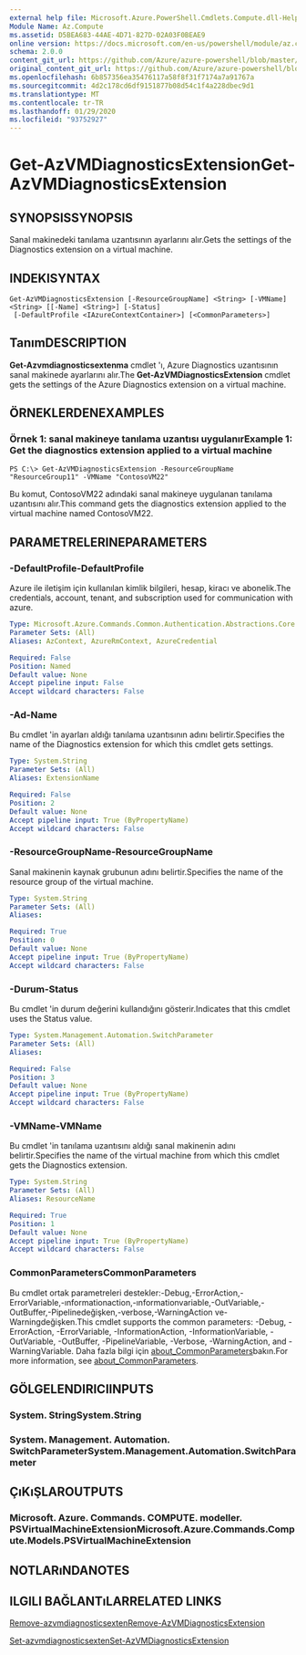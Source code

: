 ```yaml
---
external help file: Microsoft.Azure.PowerShell.Cmdlets.Compute.dll-Help.xml
Module Name: Az.Compute
ms.assetid: D5BEA683-44AE-4D71-827D-02A03F0BEAE9
online version: https://docs.microsoft.com/en-us/powershell/module/az.compute/get-azvmdiagnosticsextension
schema: 2.0.0
content_git_url: https://github.com/Azure/azure-powershell/blob/master/src/Compute/Compute/help/Get-AzVMDiagnosticsExtension.md
original_content_git_url: https://github.com/Azure/azure-powershell/blob/master/src/Compute/Compute/help/Get-AzVMDiagnosticsExtension.md
ms.openlocfilehash: 6b857356ea35476117a58f8f31f7174a7a91767a
ms.sourcegitcommit: 4d2c178cd6df9151877b08d54c1f4a228dbec9d1
ms.translationtype: MT
ms.contentlocale: tr-TR
ms.lasthandoff: 01/29/2020
ms.locfileid: "93752927"
---
```

# <span data-ttu-id="db681-101">Get-AzVMDiagnosticsExtension</span><span class="sxs-lookup"><span data-stu-id="db681-101">Get-AzVMDiagnosticsExtension</span></span>

## <span data-ttu-id="db681-102">SYNOPSIS</span><span class="sxs-lookup"><span data-stu-id="db681-102">SYNOPSIS</span></span>
<span data-ttu-id="db681-103">Sanal makinedeki tanılama uzantısının ayarlarını alır.</span><span class="sxs-lookup"><span data-stu-id="db681-103">Gets the settings of the Diagnostics extension on a virtual machine.</span></span>

## <span data-ttu-id="db681-104">INDEKI</span><span class="sxs-lookup"><span data-stu-id="db681-104">SYNTAX</span></span>

```
Get-AzVMDiagnosticsExtension [-ResourceGroupName] <String> [-VMName] <String> [[-Name] <String>] [-Status]
 [-DefaultProfile <IAzureContextContainer>] [<CommonParameters>]
```

## <span data-ttu-id="db681-105">Tanım</span><span class="sxs-lookup"><span data-stu-id="db681-105">DESCRIPTION</span></span>
<span data-ttu-id="db681-106">**Get-Azvmdiagnosticsextenma** cmdlet 'ı, Azure Diagnostics uzantısının sanal makinede ayarlarını alır.</span><span class="sxs-lookup"><span data-stu-id="db681-106">The **Get-AzVMDiagnosticsExtension** cmdlet gets the settings of the Azure Diagnostics extension on a virtual machine.</span></span>

## <span data-ttu-id="db681-107">ÖRNEKLERDEN</span><span class="sxs-lookup"><span data-stu-id="db681-107">EXAMPLES</span></span>

### <span data-ttu-id="db681-108">Örnek 1: sanal makineye tanılama uzantısı uygulanır</span><span class="sxs-lookup"><span data-stu-id="db681-108">Example 1: Get the diagnostics extension applied to a virtual machine</span></span>
```
PS C:\> Get-AzVMDiagnosticsExtension -ResourceGroupName "ResourceGroup11" -VMName "ContosoVM22"
```

<span data-ttu-id="db681-109">Bu komut, ContosoVM22 adındaki sanal makineye uygulanan tanılama uzantısını alır.</span><span class="sxs-lookup"><span data-stu-id="db681-109">This command gets the diagnostics extension applied to the virtual machine named ContosoVM22.</span></span>

## <span data-ttu-id="db681-110">PARAMETRELERINE</span><span class="sxs-lookup"><span data-stu-id="db681-110">PARAMETERS</span></span>

### <span data-ttu-id="db681-111">-DefaultProfile</span><span class="sxs-lookup"><span data-stu-id="db681-111">-DefaultProfile</span></span>
<span data-ttu-id="db681-112">Azure ile iletişim için kullanılan kimlik bilgileri, hesap, kiracı ve abonelik.</span><span class="sxs-lookup"><span data-stu-id="db681-112">The credentials, account, tenant, and subscription used for communication with azure.</span></span>

```yaml
Type: Microsoft.Azure.Commands.Common.Authentication.Abstractions.Core.IAzureContextContainer
Parameter Sets: (All)
Aliases: AzContext, AzureRmContext, AzureCredential

Required: False
Position: Named
Default value: None
Accept pipeline input: False
Accept wildcard characters: False
```

### <span data-ttu-id="db681-113">-Ad</span><span class="sxs-lookup"><span data-stu-id="db681-113">-Name</span></span>
<span data-ttu-id="db681-114">Bu cmdlet 'in ayarları aldığı tanılama uzantısının adını belirtir.</span><span class="sxs-lookup"><span data-stu-id="db681-114">Specifies the name of the Diagnostics extension for which this cmdlet gets settings.</span></span>

```yaml
Type: System.String
Parameter Sets: (All)
Aliases: ExtensionName

Required: False
Position: 2
Default value: None
Accept pipeline input: True (ByPropertyName)
Accept wildcard characters: False
```

### <span data-ttu-id="db681-115">-ResourceGroupName</span><span class="sxs-lookup"><span data-stu-id="db681-115">-ResourceGroupName</span></span>
<span data-ttu-id="db681-116">Sanal makinenin kaynak grubunun adını belirtir.</span><span class="sxs-lookup"><span data-stu-id="db681-116">Specifies the name of the resource group of the virtual machine.</span></span>

```yaml
Type: System.String
Parameter Sets: (All)
Aliases:

Required: True
Position: 0
Default value: None
Accept pipeline input: True (ByPropertyName)
Accept wildcard characters: False
```

### <span data-ttu-id="db681-117">-Durum</span><span class="sxs-lookup"><span data-stu-id="db681-117">-Status</span></span>
<span data-ttu-id="db681-118">Bu cmdlet 'in durum değerini kullandığını gösterir.</span><span class="sxs-lookup"><span data-stu-id="db681-118">Indicates that this cmdlet uses the Status value.</span></span>

```yaml
Type: System.Management.Automation.SwitchParameter
Parameter Sets: (All)
Aliases:

Required: False
Position: 3
Default value: None
Accept pipeline input: True (ByPropertyName)
Accept wildcard characters: False
```

### <span data-ttu-id="db681-119">-VMName</span><span class="sxs-lookup"><span data-stu-id="db681-119">-VMName</span></span>
<span data-ttu-id="db681-120">Bu cmdlet 'in tanılama uzantısını aldığı sanal makinenin adını belirtir.</span><span class="sxs-lookup"><span data-stu-id="db681-120">Specifies the name of the virtual machine from which this cmdlet gets the Diagnostics extension.</span></span>

```yaml
Type: System.String
Parameter Sets: (All)
Aliases: ResourceName

Required: True
Position: 1
Default value: None
Accept pipeline input: True (ByPropertyName)
Accept wildcard characters: False
```

### <span data-ttu-id="db681-121">CommonParameters</span><span class="sxs-lookup"><span data-stu-id="db681-121">CommonParameters</span></span>
<span data-ttu-id="db681-122">Bu cmdlet ortak parametreleri destekler:-Debug,-ErrorAction,-ErrorVariable,-ınformationaction,-ınformationvariable,-OutVariable,-OutBuffer,-Pipelinedeğişken,-verbose,-WarningAction ve-Warningdeğişken.</span><span class="sxs-lookup"><span data-stu-id="db681-122">This cmdlet supports the common parameters: -Debug, -ErrorAction, -ErrorVariable, -InformationAction, -InformationVariable, -OutVariable, -OutBuffer, -PipelineVariable, -Verbose, -WarningAction, and -WarningVariable.</span></span> <span data-ttu-id="db681-123">Daha fazla bilgi için [about_CommonParameters](https://go.microsoft.com/fwlink/?LinkID=113216)bakın.</span><span class="sxs-lookup"><span data-stu-id="db681-123">For more information, see [about_CommonParameters](https://go.microsoft.com/fwlink/?LinkID=113216).</span></span>

## <span data-ttu-id="db681-124">GÖLGELENDIRICI</span><span class="sxs-lookup"><span data-stu-id="db681-124">INPUTS</span></span>

### <span data-ttu-id="db681-125">System. String</span><span class="sxs-lookup"><span data-stu-id="db681-125">System.String</span></span>

### <span data-ttu-id="db681-126">System. Management. Automation. SwitchParameter</span><span class="sxs-lookup"><span data-stu-id="db681-126">System.Management.Automation.SwitchParameter</span></span>

## <span data-ttu-id="db681-127">ÇıKıŞLAR</span><span class="sxs-lookup"><span data-stu-id="db681-127">OUTPUTS</span></span>

### <span data-ttu-id="db681-128">Microsoft. Azure. Commands. COMPUTE. modeller. PSVirtualMachineExtension</span><span class="sxs-lookup"><span data-stu-id="db681-128">Microsoft.Azure.Commands.Compute.Models.PSVirtualMachineExtension</span></span>

## <span data-ttu-id="db681-129">NOTLARıNDA</span><span class="sxs-lookup"><span data-stu-id="db681-129">NOTES</span></span>

## <span data-ttu-id="db681-130">ILGILI BAĞLANTıLAR</span><span class="sxs-lookup"><span data-stu-id="db681-130">RELATED LINKS</span></span>

[<span data-ttu-id="db681-131">Remove-azvmdiagnosticsexten</span><span class="sxs-lookup"><span data-stu-id="db681-131">Remove-AzVMDiagnosticsExtension</span></span>](./Remove-AzVMDiagnosticsExtension.md)

[<span data-ttu-id="db681-132">Set-azvmdiagnosticsexten</span><span class="sxs-lookup"><span data-stu-id="db681-132">Set-AzVMDiagnosticsExtension</span></span>](./Set-AzVMDiagnosticsExtension.md)


